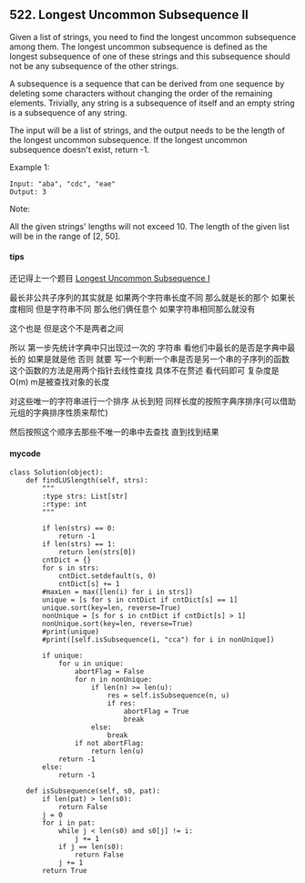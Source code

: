 ## 522. Longest Uncommon Subsequence II

Given a list of strings, you need to find the longest uncommon subsequence among them. The longest uncommon subsequence is defined as the longest subsequence of one of these strings and this subsequence should not be any subsequence of the other strings.

A subsequence is a sequence that can be derived from one sequence by deleting some characters without changing the order of the remaining elements. Trivially, any string is a subsequence of itself and an empty string is a subsequence of any string.

The input will be a list of strings, and the output needs to be the length of the longest uncommon subsequence. If the longest uncommon subsequence doesn't exist, return -1.

Example 1:

```
Input: "aba", "cdc", "eae"
Output: 3
```

Note:

All the given strings' lengths will not exceed 10.
The length of the given list will be in the range of [2, 50].

#### tips
还记得上一个题目
[Longest Uncommon Subsequence I](https://leetcode.com/problems/longest-uncommon-subsequence-i/#/description)

最长非公共子序列的其实就是 如果两个字符串长度不同 那么就是长的那个 如果长度相同 但是字符串不同 那么他们俩任意个 如果字符串相同那么就没有

这个也是 但是这个不是两者之间

所以 第一步先统计字典中只出现过一次的 字符串 看他们中最长的是否是字典中最长的 如果是就是他 否则 就要 写一个判断一个串是否是另一个串的子序列的函数 这个函数的方法是用两个指针去线性查找 具体不在赘述 看代码即可 复杂度是O(m) m是被查找对象的长度

对这些唯一的字符串进行一个排序 从长到短 同样长度的按照字典序排序(可以借助元组的字典排序性质来帮忙)

然后按照这个顺序去那些不唯一的串中去查找 直到找到结果

#### mycode

```
class Solution(object):
    def findLUSlength(self, strs):
        """
        :type strs: List[str]
        :rtype: int
        """

        if len(strs) == 0:
            return -1
        if len(strs) == 1:
            return len(strs[0])
        cntDict = {}
        for s in strs:
            cntDict.setdefault(s, 0)
            cntDict[s] += 1
        #maxLen = max([len(i) for i in strs])
        unique = [s for s in cntDict if cntDict[s] == 1]
        unique.sort(key=len, reverse=True)
        nonUnique = [s for s in cntDict if cntDict[s] > 1]
        nonUnique.sort(key=len, reverse=True)
        #print(unique)
        #print([self.isSubsequence(i, "cca") for i in nonUnique])

        if unique:
            for u in unique:
                abortFlag = False
                for n in nonUnique:
                    if len(n) >= len(u):
                        res = self.isSubsequence(n, u)
                        if res:
                            abortFlag = True
                            break
                    else:
                        break
                if not abortFlag:
                    return len(u)
            return -1
        else:
            return -1

    def isSubsequence(self, s0, pat):
        if len(pat) > len(s0):
            return False
        j = 0
        for i in pat:
            while j < len(s0) and s0[j] != i:
                j += 1
            if j == len(s0):
                return False
            j += 1
        return True
```













